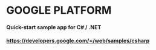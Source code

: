 # GOOGLE PLATFORM

#### Quick-start sample app for C# / .NET
#### https://developers.google.com/+/web/samples/csharp
